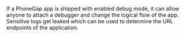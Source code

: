 
If a PhoneGap app is shipped with enabled debug mode, it can allow anyone
to attach a debugger and change the logical flow of the app. Sensitive logs get
leaked which can be used to determine the URL endpoints of the application.
